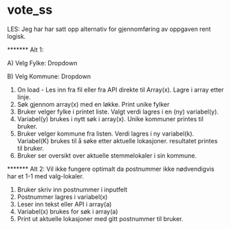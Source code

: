 # vote_ss

LES:
Jeg har har satt opp alternativ for gjennomføring av oppgaven rent logisk. 
 
******* Alt 1:


A) Velg Fylke:            Dropdown


B) Velg Kommune:          Dropdown


1.	On load - Les inn fra fil eller fra API direkte til Array(x). Lagre i array etter linje.
2.	Søk gjennom array(x) med en løkke. Print unike fylker 
3.	Bruker velger fylke i printet liste. Valgt verdi lagres i en (ny) variabel(y).
4.	Variabel(y) brukes i nytt søk i array(x). Unike kommuner printes til bruker.
5.	Bruker velger kommune fra listen. Verdi lagres i ny variabel(k). Variabel(K) brukes til å søke etter aktuelle lokasjoner. resultatet printes til bruker.
6.	Bruker ser oversikt over aktuelle stemmelokaler i sin kommune.


******* Alt 2: 
Vil ikke fungere optimalt da postnummer ikke nødvendigvis har et 1-1 med valg-lokaler.
1.	Bruker skriv inn postnummer i inputfelt
2.	Postnummer lagres i variabel(x)
3.	Leser inn tekst eller API i array(a)
4.	Variabel(x) brukes for søk i array(a)
5.	Print ut aktuelle lokasjoner med gitt postnummer til bruker.

